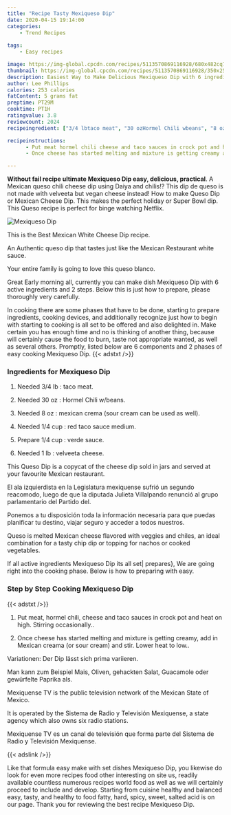 ```yaml
---
title: "Recipe Tasty Mexiqueso Dip"
date: 2020-04-15 19:14:00
categories:
    - Trend Recipes
    
tags:
    - Easy recipes

image: https://img-global.cpcdn.com/recipes/5113570869116928/680x482cq70/mexiqueso-dip-recipe-main-photo.jpg
thumbnail: https://img-global.cpcdn.com/recipes/5113570869116928/350x250cq70/mexiqueso-dip-recipe-main-photo.jpg
description: Easiest Way to Make Delicious Mexiqueso Dip with 6 ingredients and 2 stages of easy cooking.
author: Lee Phillips
calories: 253 calories
fatContent: 5 grams fat
preptime: PT29M
cooktime: PT1H
ratingvalue: 3.8
reviewcount: 2024
recipeingredient: ["3/4 lbtaco meat", "30 ozHormel Chili wbeans", "8 ozmexican crema sour cream can be used as well", "1/4 cupred taco sauce medium", "1/4 cupverde sauce", "1 lbvelveeta cheese"]

recipeinstructions: 
      - Put meat hormel chili cheese and taco sauces in crock pot and heat on high Stirring occasionally 
      - Once cheese has started melting and mixture is getting creamy add in Mexican creama or sour cream and stir  Lower heat to low

---
```




**Without fail recipe ultimate Mexiqueso Dip easy, delicious, practical**. A Mexican queso chili cheese dip using Daiya and chilis!? This dip de queso is not made with velveeta but vegan cheese instead! How to make Queso Dip or Mexican Cheese Dip. This makes the perfect holiday or Super Bowl dip. This Queso recipe is perfect for binge watching Netflix.


![Mexiqueso Dip](https://img-global.cpcdn.com/recipes/5113570869116928/680x482cq70/mexiqueso-dip-recipe-main-photo.jpg "Mexiqueso Dip")



This is the Best Mexican White Cheese Dip recipe.

An Authentic queso dip that tastes just like the Mexican Restaurant white sauce.

Your entire family is going to love this queso blanco.


Great Early morning all, currently you can make dish Mexiqueso Dip with 6 active ingredients and 2 steps. Below this is just how to prepare, please thoroughly very carefully.

In cooking there are some phases that have to be done, starting to prepare ingredients, cooking devices, and additionally recognize just how to begin with starting to cooking is all set to be offered and also delighted in. Make certain you has enough time and no is thinking of another thing, because will certainly cause the food to burn, taste not appropriate wanted, as well as several others. Promptly, listed below are 6 components and 2 phases of easy cooking Mexiqueso Dip.
{{< adstxt />}}

### Ingredients for Mexiqueso Dip


1. Needed 3/4 lb : taco meat.

1. Needed 30 oz : Hormel Chili w/beans.

1. Needed 8 oz : mexican crema (sour cream can be used as well).

1. Needed 1/4 cup : red taco sauce medium.

1. Prepare 1/4 cup : verde sauce.

1. Needed 1 lb : velveeta cheese.


This Queso Dip is a copycat of the cheese dip sold in jars and served at your favourite Mexican restaurant.

El ala izquierdista en la Legislatura mexiquense sufrió un segundo reacomodo, luego de que la diputada Julieta Villalpando renunció al grupo parlamentario del Partido del.

Ponemos a tu disposición toda la información necesaria para que puedas planificar tu destino, viajar seguro y acceder a todos nuestros.

Queso is melted Mexican cheese flavored with veggies and chiles, an ideal combination for a tasty chip dip or topping for nachos or cooked vegetables.


If all active ingredients Mexiqueso Dip its all set| prepares}, We are going right into the cooking phase. Below is how to preparing with easy.

### Step by Step Cooking Mexiqueso Dip

{{< adstxt />}}


1. Put meat, hormel chili, cheese and taco sauces in crock pot and heat on high. Stirring occasionally..



1. Once cheese has started melting and mixture is getting creamy, add in Mexican creama (or sour cream) and stir.  Lower heat to low..




Variationen: Der Dip lässt sich prima variieren.

Man kann zum Beispiel Mais, Oliven, gehackten Salat, Guacamole oder gewürfelte Paprika als.

Mexiquense TV is the public television network of the Mexican State of Mexico.

It is operated by the Sistema de Radio y Televisión Mexiquense, a state agency which also owns six radio stations.

Mexiquense TV es un canal de televisión que forma parte del Sistema de Radio y Televisión Mexiquense.


{{< adslink />}}

Like that formula easy make with set dishes Mexiqueso Dip, you likewise do look for even more recipes food other interesting on site us, readily available countless numerous recipes world food as well as we will certainly proceed to include and develop. Starting from cuisine healthy and balanced easy, tasty, and healthy to food fatty, hard, spicy, sweet, salted acid is on our page. Thank you for reviewing the best recipe Mexiqueso Dip.
